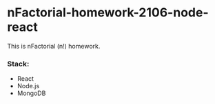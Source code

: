 # nFactorial-homework-2106-node-react

This is nFactorial (n!) homework.

### Stack:
- React
- Node.js
- MongoDB